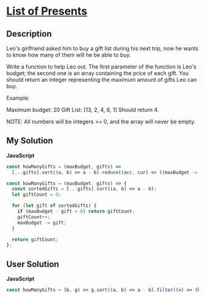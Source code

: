 # [List of Presents](https://www.codewars.com/kata/5a84d485742ba347b90006b7)

## Description

Leo's girlfriend asked him to buy a gift list during his next trip, now he wants to know how many of them will he be able to buy.

Write a function to help Leo out. The first parameter of the function is Leo's budget; the second one is an array containing the price of each gift. You should return an integer representing the maximum amount of gifts Leo can buy.

Example:

Maximum budget: 20
Gift List: [13, 2, 4, 6, 1]
Should return 4.

NOTE: All numbers will be integers >= 0, and the array will never be empty.

## My Solution

**JavaScript**

```js
const howManyGifts = (maxBudget, gifts) =>
  [...gifts].sort((a, b) => a - b).reduce((acc, cur) => ((maxBudget -= cur) >= 0 ? ++acc : acc), 0);
```

```js
const howManyGifts = (maxBudget, gifts) => {
  const sortedGifts = [...gifts].sort((a, b) => a - b);
  let giftCount = 0;

  for (let gift of sortedGifts) {
    if (maxBudget - gift < 0) return giftCount;
    giftCount++;
    maxBudget -= gift;
  }

  return giftCount;
};
```

## User Solution

**JavaScript**

```js
const howManyGifts = (b, g) => g.sort((a, b) => a - b).filter((x) => (b -= x) >= 0).length;
```
